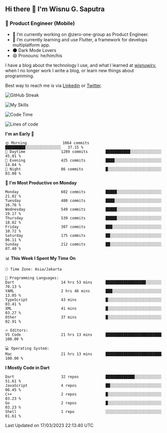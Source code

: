 ## Hi there 👋 I'm Wisnu G. Saputra

### :mobile_phone_off: Product Engineer (Mobile)

- 🔭 I’m currently working on @zero-one-group as Product Engineer.
- 🌱 I’m currently learning and use Flutter, a framework for develops multiplatform app.
- 🌑 Dark Mode Lovers
- 😄 Pronouns: he/him/his

I have a blog about the technology I use, and what I learned at [wisnuwiry](https://wisnuwiry.space/), when I no longer work I write a blog, or learn new things about programming.

Best way to reach me is via [Linkedin](https://www.linkedin.com/in/wisnu-saputra/) or [Twitter](https://twitter.com/wisnuwiry).

![GitHub Streak](https://streak-stats.demolab.com?user=wisnuwiry&theme=dark&hide_border=true)

![My Skills](https://skillicons.dev/icons?i=dart,flutter,kotlin,swift,js,css,neovim,git,linux&perline=5)

<!--START_SECTION:waka-->
![Code Time](http://img.shields.io/badge/Code%20Time-318%20hrs%2040%20mins-blue)

![Lines of code](https://img.shields.io/badge/From%20Hello%20World%20I%27ve%20Written-4.4%20million%20lines%20of%20code-blue)

**I'm an Early 🐤** 

```text
🌞 Morning                1064 commits        █████████░░░░░░░░░░░░░░░░   37.15 % 
🌆 Daytime                1289 commits        ███████████░░░░░░░░░░░░░░   45.01 % 
🌃 Evening                425 commits         ████░░░░░░░░░░░░░░░░░░░░░   14.84 % 
🌙 Night                  86 commits          █░░░░░░░░░░░░░░░░░░░░░░░░   03.00 % 
```
📅 **I'm Most Productive on Monday** 

```text
Monday                   602 commits         █████░░░░░░░░░░░░░░░░░░░░   21.02 % 
Tuesday                  480 commits         ████░░░░░░░░░░░░░░░░░░░░░   16.76 % 
Wednesday                549 commits         █████░░░░░░░░░░░░░░░░░░░░   19.17 % 
Thursday                 539 commits         █████░░░░░░░░░░░░░░░░░░░░   18.82 % 
Friday                   307 commits         ███░░░░░░░░░░░░░░░░░░░░░░   10.72 % 
Saturday                 175 commits         ██░░░░░░░░░░░░░░░░░░░░░░░   06.11 % 
Sunday                   212 commits         ██░░░░░░░░░░░░░░░░░░░░░░░   07.40 % 
```


📊 **This Week I Spent My Time On** 

```text
🕑︎ Time Zone: Asia/Jakarta

💬 Programming Languages: 
Dart                     14 hrs 53 mins      ██████████████████░░░░░░░   70.13 % 
YAML                     2 hrs 46 mins       ███░░░░░░░░░░░░░░░░░░░░░░   13.05 % 
TypeScript               43 mins             █░░░░░░░░░░░░░░░░░░░░░░░░   03.41 % 
XML                      41 mins             █░░░░░░░░░░░░░░░░░░░░░░░░   03.27 % 
Other                    37 mins             █░░░░░░░░░░░░░░░░░░░░░░░░   02.91 % 

🔥 Editors: 
VS Code                  21 hrs 13 mins      █████████████████████████   100.00 % 

💻 Operating System: 
Mac                      21 hrs 13 mins      █████████████████████████   100.00 % 
```

**I Mostly Code in Dart** 

```text
Dart                     32 repos            █████████████░░░░░░░░░░░░   51.61 % 
JavaScript               4 repos             ██░░░░░░░░░░░░░░░░░░░░░░░   06.45 % 
C++                      2 repos             █░░░░░░░░░░░░░░░░░░░░░░░░   03.23 % 
Go                       2 repos             █░░░░░░░░░░░░░░░░░░░░░░░░   03.23 % 
Shell                    1 repo              ░░░░░░░░░░░░░░░░░░░░░░░░░   01.61 % 
```




 Last Updated on 17/03/2023 22:13:40 UTC
<!--END_SECTION:waka-->
